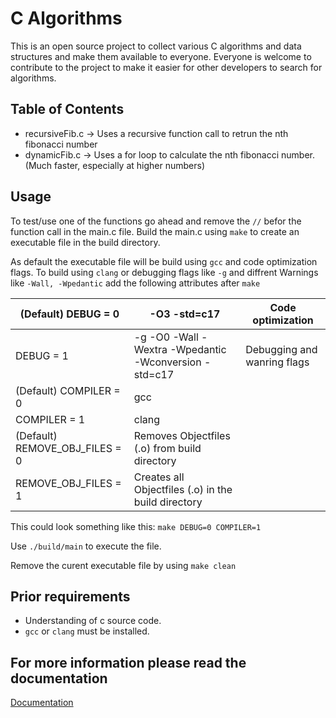 # C Algorithms

This is an open source project to collect various C algorithms and data structures and make them available to everyone.
Everyone is welcome to contribute to the project to make it easier for other developers to search for algorithms.

## Table of Contents

- recursiveFib.c   ->  Uses a recursive function call to retrun the nth fibonacci number
- dynamicFib.c  ->   Uses a for loop to calculate the nth fibonacci number. (Much faster, especially at higher numbers)

## Usage

To test/use one of the functions go ahead and remove the ```//``` befor the function call in the main.c file.
Build the main.c using ```make``` to create an executable file in the build directory.

As default the executable file will be build using ```gcc``` and code optimization flags.
To build using ```clang``` or debugging flags like ```-g``` and diffrent Warnings like ```-Wall, -Wpedantic``` add the following attributes after ```make```

| (Default) DEBUG = 0 | -O3 -std=c17 | Code optimization |
|---|---|---|
| DEBUG = 1 | -g -O0 -Wall -Wextra -Wpedantic -Wconversion -std=c17 | Debugging and wanring flags |
| (Default) COMPILER = 0 | gcc |  |
| COMPILER = 1 | clang |  |
| (Default) REMOVE_OBJ_FILES = 0 | Removes Objectfiles (.o) from build directory |  |
| REMOVE_OBJ_FILES = 1 | Creates all Objectfiles (.o) in the build directory |  |

This could look something like this: ```make DEBUG=0 COMPILER=1```

Use ```./build/main``` to execute the file.

Remove the curent executable file by using ```make clean```

## Prior requirements

- Understanding of c source code.
- ```gcc``` or ```clang``` must be installed.

## For more information please read the documentation

[Documentation](https://leonwandruschka.github.io/C_Algorithms/)
